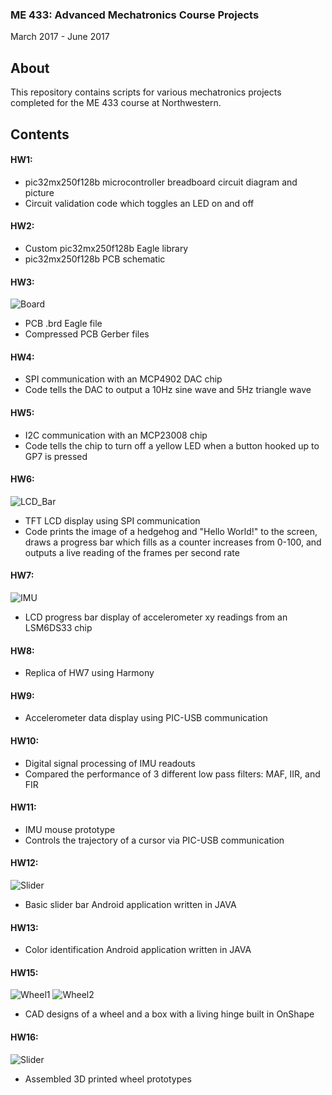 ### ME 433: Advanced Mechatronics Course Projects
March 2017 - June 2017

## About
This repository contains scripts for various mechatronics projects completed for the ME 433 course at Northwestern.

## Contents
#### HW1:<br>
* pic32mx250f128b microcontroller breadboard circuit diagram and picture<br>
* Circuit validation code which toggles an LED on and off

#### HW2:<br>
* Custom pic32mx250f128b Eagle library
* pic32mx250f128b PCB schematic

#### HW3:<br>
![Board](https://github.com/stephanniec/stephanniec_ME433_2017/blob/master/imgs/pcb.png)
* PCB .brd Eagle file
* Compressed PCB Gerber files

#### HW4:<br>
* SPI communication with an MCP4902 DAC chip
* Code tells the DAC to output a 10Hz sine wave and 5Hz triangle wave

#### HW5:<br>
* I2C communication with an MCP23008 chip
* Code tells the chip to turn off a yellow LED when a button hooked up to GP7 is pressed

#### HW6:<br>
![LCD_Bar](https://github.com/stephanniec/stephanniec_ME433_2017/blob/master/imgs/lcd.png)
* TFT LCD display using SPI communication
* Code prints the image of a hedgehog and "Hello World!" to the screen, draws a progress bar which fills as a counter increases from 0-100, and outputs a live reading of the frames per second rate

#### HW7:<br>
![IMU](https://github.com/stephanniec/stephanniec_ME433_2017/blob/master/imgs/imu.png)
* LCD progress bar display of accelerometer xy readings from an LSM6DS33 chip

#### HW8:<br>
* Replica of HW7 using Harmony

#### HW9:<br>
* Accelerometer data display using PIC-USB communication

#### HW10:<br>
* Digital signal processing of IMU readouts
* Compared the performance of 3 different low pass filters: MAF, IIR, and FIR

#### HW11:<br>
* IMU mouse prototype
* Controls the trajectory of a cursor via PIC-USB communication

#### HW12:<br>
![Slider](https://github.com/stephanniec/stephanniec_ME433_2017/blob/master/imgs/android.png)
* Basic slider bar Android application written in JAVA

#### HW13:<br>
* Color identification Android application written in JAVA

#### HW15:<br>
![Wheel1](https://github.com/stephanniec/stephanniec_ME433_2017/blob/master/imgs/wheel1_small.png)
![Wheel2](https://github.com/stephanniec/stephanniec_ME433_2017/blob/master/imgs/wheel2_small.png)
* CAD designs of a wheel and a box with a living hinge built in OnShape

#### HW16:<br>
![Slider](https://github.com/stephanniec/stephanniec_ME433_2017/blob/master/imgs/3dwheel_small.png)
* Assembled 3D printed wheel prototypes

